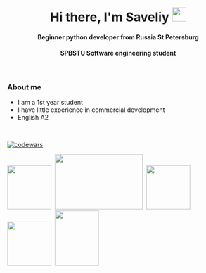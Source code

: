 <h1 align="center">Hi there, I'm Saveliy
<img src="https://github.com/blackcater/blackcater/raw/main/images/Hi.gif" height="32"/></h1>
<h4 align="center">Beginner python developer from Russia St Petersburg</h4>
<h4 align="center">SPBSTU Software engineering student</h4>

<br/>

### About me
- I am a 1st year student
- I have little experience in commercial development
- English A2

<br/>

[![codewars](https://www.codewars.com/users/saveliyb/badges/large)](https://www.codewars.com/users/saveliyb) 
<br/>

<img src="https://cdn.jsdelivr.net/gh/devicons/devicon/icons/python/python-original.svg" width="100" height="100"/>&nbsp;
<img src="https://cdn.jsdelivr.net/gh/devicons/devicon/icons/fastapi/fastapi-original-wordmark.svg" width="200" height="125"/>&nbsp;
<img src="https://cdn.jsdelivr.net/gh/devicons/devicon/icons/docker/docker-original-wordmark.svg" width="100" height="100"/>&nbsp;
<img src="https://cdn.jsdelivr.net/gh/devicons/devicon/icons/postgresql/postgresql-original-wordmark.svg" width="100" height="100"/>&nbsp;
<img src="https://cdn.jsdelivr.net/gh/devicons/devicon/icons/sqlalchemy/sqlalchemy-original.svg" width="100" height="125"/>


          
          
          
<!--
**saveliyb/saveliyb** is a ✨ _special_ ✨ repository because its `README.md` (this file) appears on your GitHub profile.

Here are some ideas to get you started:

- 🔭 I’m currently working on ...
- 🌱 I’m currently learning ...
- 👯 I’m looking to collaborate on ...
- 🤔 I’m looking for help with ...
- 💬 Ask me about ...
- 📫 How to reach me: ...
- 😄 Pronouns: ...
- ⚡ Fun fact: ...
-->
